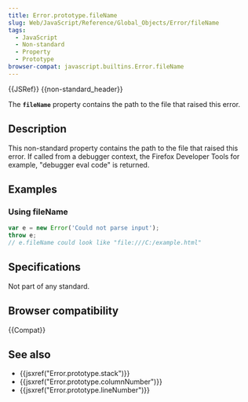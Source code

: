 ```yaml
---
title: Error.prototype.fileName
slug: Web/JavaScript/Reference/Global_Objects/Error/fileName
tags:
  - JavaScript
  - Non-standard
  - Property
  - Prototype
browser-compat: javascript.builtins.Error.fileName
---
```

{{JSRef}} {{non-standard_header}}

The **`fileName`** property contains the path to the file that raised this
error.

## Description

This non-standard property contains the path to the file that raised this error.
If called from a debugger context, the Firefox Developer Tools for example,
"debugger eval code" is returned.

## Examples

### Using fileName

```js
var e = new Error('Could not parse input');
throw e;
// e.fileName could look like "file:///C:/example.html"
```

## Specifications

Not part of any standard.

## Browser compatibility

{{Compat}}

## See also

*   {{jsxref("Error.prototype.stack")}}
*   {{jsxref("Error.prototype.columnNumber")}}
*   {{jsxref("Error.prototype.lineNumber")}}
